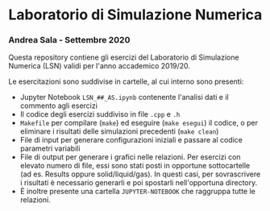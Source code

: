 # Laboratorio di Simulazione Numerica
### Andrea Sala - Settembre 2020


Questa repository contiene gli esercizi del Laboratorio di Simulazione Numerica (LSN) validi per l'anno accademico 2019/20.

Le esercitazioni sono suddivise in cartelle, al cui interno sono presenti:

- Jupyter Notebook `LSN_##_AS.ipynb` contenente l'analisi dati e il commento agli esercizi
- Il codice degli esercizi suddiviso in file `.cpp` e `.h`
- `Makefile` per compilare (`make`) ed eseguire (`make esegui`) il codice, o per eliminare i risultati delle simulazioni precedenti (`make clean`)
- File di input per generare configurazioni iniziali e passare al codice parametri variabili
- File di output per generare i grafici nelle relazioni. Per esercizi con elevato numero di file, essi sono stati posti in opportune sottocartelle (ad es. Results oppure solid/liquid/gas). In questi casi, per sovrascrivere i risultati è necessario generarli e poi spostarli nell'opportuna directory.
- È inoltre presente una cartella `JUPYTER-NOTEBOOK` che raggruppa tutte le relazioni.
